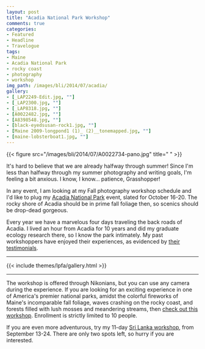 ```yaml
---
layout: post
title: "Acadia National Park Workshop"
comments: true
categories:
- Featured
- Headline
- Travelogue
tags:
- Maine	
- Acadia National Park
- rocky coast
- photography
- workshop
img_path: /images/bli/2014/07/acadia/
gallery:
- [_LAP2249-Edit.jpg, ""]
- [_LAP2300.jpg, ""]
- [_LAP8318.jpg, ""]
- [A0022482.jpg, ""]
- [A8398548.jpg, ""]
- [black-eyedsusan-rock1.jpg, ""]
- [Maine 2009-longpond1 (1)_ (2)__tonemapped.jpg, ""]
- [maine-lobsterboat1.jpg, ""]
---
```


{{< figure src="/images/bli/2014/07/A0022734-pano.jpg" title="  " >}}

It's hard to believe that we are already halfway through summer! Since I'm less than halfway through my summer photography and writing goals, I'm feeling a bit anxious. I know, I know... patience, Grasshopper!

<!--more-->

In any event, I am looking at my Fall photography workshop schedule and I'd like to plug my [Acadia National Park](http://www.nikoniansacademy.com/all/viewWorkshop.html?course_id=1319) event, slated for October 16-20. The rocky shore of Acadia should be in prime fall foliage then, so scenics should be drop-dead gorgeous. 

Every year we have a marvelous four days traveling the back roads of Acadia. I lived an hour from Acadia for 10 years and did my graduate ecology research there, so I know the park intimately. My past workshoppers have enjoyed their experiences, as evidenced by [their testimonials](http://www.lesterpickerphoto.com/workshops/past-workshop.html). 

---

{{<  include themes/lpfa/gallery.html  >}}

---

The workshop is offered through Nikonians, but you can use any camera during the experience. If you are looking for an exciting experience in one of America's premier national parks, amidst the colorful fireworks of Maine's incomparable fall foliage, waves crashing on the rocky coast, and forests filled with lush mosses and meandering streams, then [check out this workshop](http://www.nikoniansacademy.com/all/viewWorkshop.html?course_id=1319). Enrollment is strictly limited to 10 people. 

If you are even more adventurous, try my 11-day [Sri Lanka workshop](http://www.nikoniansacademy.com/all/viewWorkshop.html?course_id=1318), from September 13-24. There are only two spots left, so hurry if you are interested. 